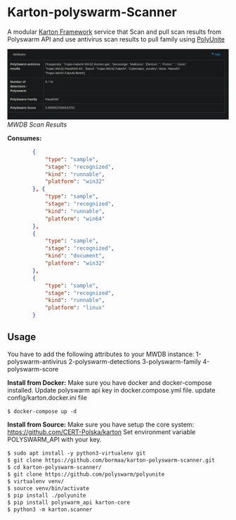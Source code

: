 # Karton-polyswarm-Scanner

A modular [Karton Framework](https://github.com/CERT-Polska/karton) service that Scan and pull scan results from Polyswarm API and use antivirus scan results to pull family using [PolyUnite](https://github.com/polyswarm/polyunite)

![objects](results.png)
*MWDB Scan Results*

**Consumes:**
```json
        {
            "type": "sample",
            "stage": "recognized",
            "kind": "runnable",
            "platform": "win32"
        }, {
            "type": "sample",
            "stage": "recognized",
            "kind": "runnable",
            "platform": "win64"
        },
        {
            "type": "sample",
            "stage": "recognized",
            "kind": "document",
            "platform": "win32"
        },
        { 
            "type": "sample",
            "stage": "recognized",
            "kind": "runnable",
            "platform": "linux"
        }
```


## Usage
You have to add the following attributes to your MWDB instance:
1-polyswarm-antivirus
2-polyswarm-detections
3-polyswarm-family
4-polyswarm-score

**Install from Docker:**
Make sure you have docker and docker-compose installed.
Update polyswarm api key in docker.compose.yml file.
update config/karton.docker.ini file
```shell
$ docker-compose up -d
```

**Install from Source:**
Make sure you have setup the core system: https://github.com/CERT-Polska/karton
Set environment variable POLYSWARM_API with your key.
```shell
$ sudo apt install -y python3-virtualenv git
$ git clone https://github.com/bormaa/karton-polyswarm-scanner.git
$ cd karton-polyswarm-scanner/
$ git clone https://github.com/polyswarm/polyunite
$ virtualenv venv/
$ source venv/bin/activate
$ pip install ./polyunite
$ pip install polyswarm_api karton-core
$ python3 -m karton.scanner
```